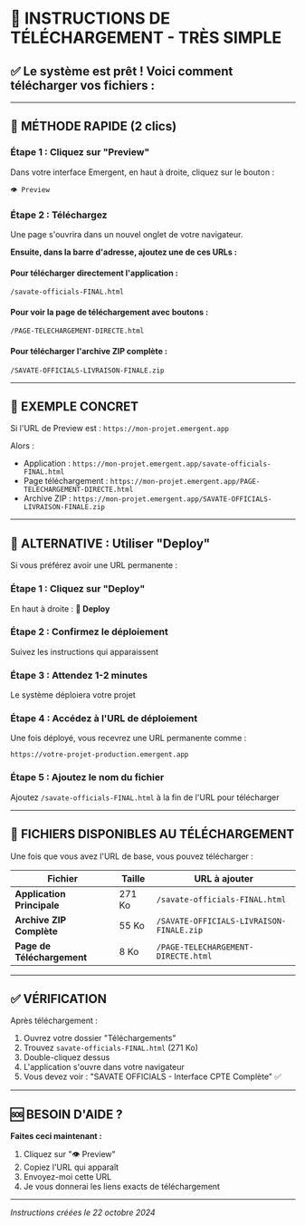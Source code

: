 # 🚀 INSTRUCTIONS DE TÉLÉCHARGEMENT - TRÈS SIMPLE

## ✅ Le système est prêt ! Voici comment télécharger vos fichiers :

---

## 🎯 MÉTHODE RAPIDE (2 clics)

### Étape 1 : Cliquez sur "Preview"
Dans votre interface Emergent, en haut à droite, cliquez sur le bouton :
```
👁️ Preview
```

### Étape 2 : Téléchargez
Une page s'ouvrira dans un nouvel onglet de votre navigateur.

**Ensuite, dans la barre d'adresse, ajoutez une de ces URLs :**

#### Pour télécharger directement l'application :
```
/savate-officials-FINAL.html
```

#### Pour voir la page de téléchargement avec boutons :
```
/PAGE-TELECHARGEMENT-DIRECTE.html
```

#### Pour télécharger l'archive ZIP complète :
```
/SAVATE-OFFICIALS-LIVRAISON-FINALE.zip
```

---

## 📝 EXEMPLE CONCRET

Si l'URL de Preview est : `https://mon-projet.emergent.app`

Alors :
- Application : `https://mon-projet.emergent.app/savate-officials-FINAL.html`
- Page téléchargement : `https://mon-projet.emergent.app/PAGE-TELECHARGEMENT-DIRECTE.html`
- Archive ZIP : `https://mon-projet.emergent.app/SAVATE-OFFICIALS-LIVRAISON-FINALE.zip`

---

## 🔧 ALTERNATIVE : Utiliser "Deploy"

Si vous préférez avoir une URL permanente :

### Étape 1 : Cliquez sur "Deploy"
En haut à droite : **🚀 Deploy**

### Étape 2 : Confirmez le déploiement
Suivez les instructions qui apparaissent

### Étape 3 : Attendez 1-2 minutes
Le système déploiera votre projet

### Étape 4 : Accédez à l'URL de déploiement
Une fois déployé, vous recevrez une URL permanente comme :
```
https://votre-projet-production.emergent.app
```

### Étape 5 : Ajoutez le nom du fichier
Ajoutez `/savate-officials-FINAL.html` à la fin de l'URL pour télécharger

---

## 🎁 FICHIERS DISPONIBLES AU TÉLÉCHARGEMENT

Une fois que vous avez l'URL de base, vous pouvez télécharger :

| Fichier | Taille | URL à ajouter |
|---------|--------|---------------|
| **Application Principale** | 271 Ko | `/savate-officials-FINAL.html` |
| **Archive ZIP Complète** | 55 Ko | `/SAVATE-OFFICIALS-LIVRAISON-FINALE.zip` |
| **Page de Téléchargement** | 8 Ko | `/PAGE-TELECHARGEMENT-DIRECTE.html` |

---

## ✅ VÉRIFICATION

Après téléchargement :
1. Ouvrez votre dossier "Téléchargements"
2. Trouvez `savate-officials-FINAL.html` (271 Ko)
3. Double-cliquez dessus
4. L'application s'ouvre dans votre navigateur
5. Vous devez voir : "SAVATE OFFICIALS - Interface CPTE Complète" ✅

---

## 🆘 BESOIN D'AIDE ?

**Faites ceci maintenant :**
1. Cliquez sur "👁️ Preview"
2. Copiez l'URL qui apparaît
3. Envoyez-moi cette URL
4. Je vous donnerai les liens exacts de téléchargement

---

*Instructions créées le 22 octobre 2024*
